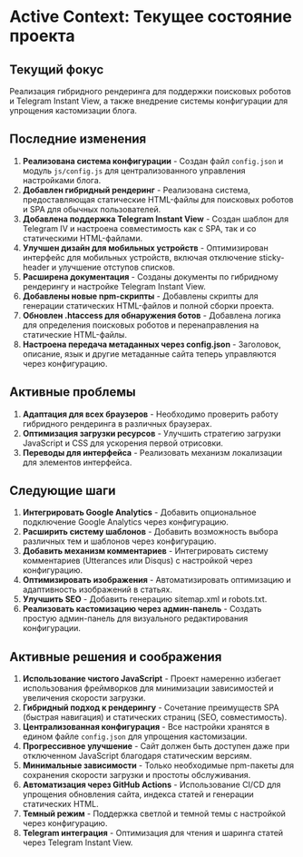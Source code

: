 # Active Context: Текущее состояние проекта

## Текущий фокус
Реализация гибридного рендеринга для поддержки поисковых роботов и Telegram Instant View, а также внедрение системы конфигурации для упрощения кастомизации блога.

## Последние изменения
1. **Реализована система конфигурации** - Создан файл `config.json` и модуль `js/config.js` для централизованного управления настройками блога.
2. **Добавлен гибридный рендеринг** - Реализована система, предоставляющая статические HTML-файлы для поисковых роботов и SPA для обычных пользователей.
3. **Добавлена поддержка Telegram Instant View** - Создан шаблон для Telegram IV и настроена совместимость как с SPA, так и со статическими HTML-файлами.
4. **Улучшен дизайн для мобильных устройств** - Оптимизирован интерфейс для мобильных устройств, включая отключение sticky-header и улучшение отступов списков.
5. **Расширена документация** - Созданы документы по гибридному рендерингу и настройке Telegram Instant View.
6. **Добавлены новые npm-скрипты** - Добавлены скрипты для генерации статических HTML-файлов и полной сборки проекта.
7. **Обновлен .htaccess для обнаружения ботов** - Добавлена логика для определения поисковых роботов и перенаправления на статические HTML-файлы.
8. **Настроена передача метаданных через config.json** - Заголовок, описание, язык и другие метаданные сайта теперь управляются через конфигурацию.

## Активные проблемы
1. **Адаптация для всех браузеров** - Необходимо проверить работу гибридного рендеринга в различных браузерах.
2. **Оптимизация загрузки ресурсов** - Улучшить стратегию загрузки JavaScript и CSS для ускорения первой отрисовки.
3. **Переводы для интерфейса** - Реализовать механизм локализации для элементов интерфейса.

## Следующие шаги
1. **Интегрировать Google Analytics** - Добавить опциональное подключение Google Analytics через конфигурацию.
2. **Расширить систему шаблонов** - Добавить возможность выбора различных тем и шаблонов через конфигурацию.
3. **Добавить механизм комментариев** - Интегрировать систему комментариев (Utterances или Disqus) с настройкой через конфигурацию.
4. **Оптимизировать изображения** - Автоматизировать оптимизацию и адаптивность изображений в статьях.
5. **Улучшить SEO** - Добавить генерацию sitemap.xml и robots.txt.
6. **Реализовать кастомизацию через админ-панель** - Создать простую админ-панель для визуального редактирования конфигурации.

## Активные решения и соображения
1. **Использование чистого JavaScript** - Проект намеренно избегает использования фреймворков для минимизации зависимостей и увеличения скорости загрузки.
2. **Гибридный подход к рендерингу** - Сочетание преимуществ SPA (быстрая навигация) и статических страниц (SEO, совместимость).
3. **Централизованная конфигурация** - Все настройки хранятся в едином файле `config.json` для упрощения кастомизации.
4. **Прогрессивное улучшение** - Сайт должен быть доступен даже при отключенном JavaScript благодаря статическим версиям.
5. **Минимальные зависимости** - Только необходимые npm-пакеты для сохранения скорости загрузки и простоты обслуживания.
6. **Автоматизация через GitHub Actions** - Использование CI/CD для упрощения обновления сайта, индекса статей и генерации статических HTML.
7. **Темный режим** - Поддержка светлой и темной темы с настройкой через конфигурацию.
8. **Telegram интеграция** - Оптимизация для чтения и шаринга статей через Telegram Instant View. 